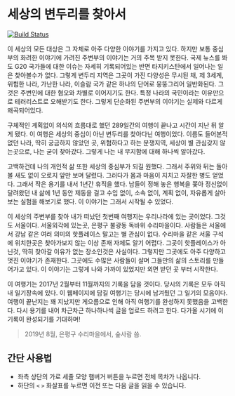# 세상의 변두리를 찾아서
[![Build Status](https://travis-ci.org/jihuun/travel.svg?branch=master)](https://travis-ci.org/jihuun/travel)

이 세상의 모든 대상은 그 자체로 아주 다양한 이야기를 가지고 있다. 하지만 보통 중심부의 화려한 이야기에 가려진 주변부의 이야기는 거의 주목 받지 못한다. 국제 뉴스를 봐도 G20 국가들에 대한 이슈는 자세히 기록되어있는 반면 타지키스탄에서 일어나는 일은 찾아볼수가 없다. 그렇게 변두리 지역은 그곳이 가진 다양성은 무시된 채, 제 3세계, 위험한 나라, 가난한 나라, 이슬람 국가 같은 하나의 단어로 뭉뚱그리어 일반화된다. 그것은 주변인에 대한 혐오와 차별로 이어지기도 한다. 특정 나라의 국민이라는 이유만으로 테러리스트로 오해받기도 한다. 그렇게 단순화된 주변부의 이야기는 실제와 다르게 왜곡되어있다.

구체적인 계획없이 의식의 흐름대로 했던 289일간의 여행이 끝나고 시간이 지난 뒤 알게 됐다. 이 여행은 세상의 중심이 아닌 변두리를 찾아다닌 여행이었다. 이름도 들어본적 없던 나라, 딱히 궁금하지 않았던 곳, 위험하다고 하는 분쟁지역, 세상이 별 관심갖지 않는곳으로, 나는 굳이 찾아갔다. 그렇게 나는 내 무지함에 대해 하나씩 알아갔다.

고백하건데 나의 개인적 삶 또한 세상의 중심부가 되길 원했다. 그래서 주위와 뒤는 돌아볼 새도 없이 오로지 앞만 보며 달렸다. 그러다가 몸과 마음이 지치고 자잘한 병도 얻었다. 그래서 작은 용기를 내서 1년간 휴직을 했다. 남들이 정해 놓은 행복을 쫒아 정신없이 달려왔던 내 삶에 1년 동안 제동을 걸고 수입 없이, 소속 없이, 계획 없이, 자유롭게 살아보는 실험을 해보기로 했다. 이 이야기는 그래서 시작될 수 있었다.

이 세상의 주변부를 찾아 내가 떠났던 첫번째 여행지는 우리나라에 있는 곳이었다. 그것도 서울이다. 서울외각에 있는곳, 은평구 불광동 독바위 수리마을이다. 사람들은 서울에서 강남 같은 여러 의미의 핫플레이스 말고는 별 관심이 없다. 수리마을 같은 서울 구석에 위치한곳은 찾아가보지 않는 이상 존재 자체도 알기 어렵다. 그곳이 핫플레이스가 아닌것, 딱히 찾아갈 이유가 없는 장소인것은 사실이다. 그렇지만 그곳에도 아주 다양하고 멋진 이야기가 존재한다. 그곳에도 수많은 사람들이 살며 그들만의 삶의 스토리를 만들어가고 있다. 이 이야기는 그렇게 나와 가까이 있었지만 외면 받던 곳 부터 시작한다. 

이 여행기는 2017년 2월부터 11월까지의 기록을 담을 것이다. 당시의 기록은 모두 아직 내 일기장속에 있다. 이 웹페이지에 담길 여행기는 당시에 남겨뒀던 그 일기의 모음이다. 여행이 끝난지는 꽤 지났지만 게으름으로 인해 아직 여행기를 완성하지 못했음을 고백한다. 다시 용기를 내어 차근차근 하나하나씩 글을 업로드 하려고 한다. 다가올 시기에 이 기록이 완성되기를 기대하며!

> 2019년 8월, 은평구 수리마을에서, 숲사람 씀.


## 간단 사용법
*  좌측 상단의 가로 세줄 모양 햄버거 버튼을 누르면 전체 목차가 나옵니다. 
*  하단의 `<` `>` 화살표를 누르면 이전 또는 다음 글을 읽을 수 있습니다.
